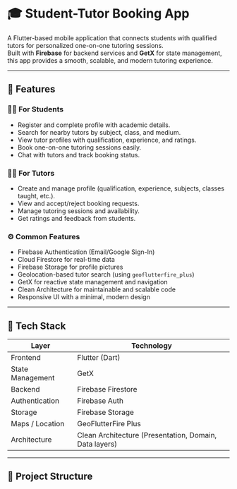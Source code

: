# 🎓 Student-Tutor Booking App

A Flutter-based mobile application that connects students with qualified tutors for personalized one-on-one tutoring sessions.  
Built with **Firebase** for backend services and **GetX** for state management, this app provides a smooth, scalable, and modern tutoring experience.

---

## 🚀 Features

### 👨‍🎓 For Students
- Register and complete profile with academic details.
- Search for nearby tutors by subject, class, and medium.
- View tutor profiles with qualification, experience, and ratings.
- Book one-on-one tutoring sessions easily.
- Chat with tutors and track booking status.

### 👨‍🏫 For Tutors
- Create and manage profile (qualification, experience, subjects, classes taught, etc.).
- View and accept/reject booking requests.
- Manage tutoring sessions and availability.
- Get ratings and feedback from students.

### ⚙️ Common Features
- Firebase Authentication (Email/Google Sign-In)
- Cloud Firestore for real-time data
- Firebase Storage for profile pictures
- Geolocation-based tutor search (using `geoflutterfire_plus`)
- GetX for reactive state management and navigation
- Clean Architecture for maintainable and scalable code
- Responsive UI with a minimal, modern design

---

## 🧱 Tech Stack

| Layer | Technology |
|-------|-------------|
| Frontend | Flutter (Dart) |
| State Management | GetX |
| Backend | Firebase Firestore |
| Authentication | Firebase Auth |
| Storage | Firebase Storage |
| Maps / Location | GeoFlutterFire Plus |
| Architecture | Clean Architecture (Presentation, Domain, Data layers) |

---

## 📂 Project Structure


